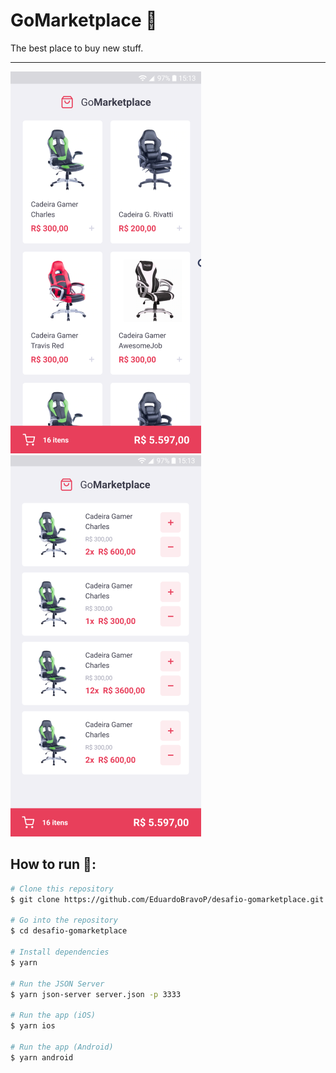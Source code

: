 # GoMarketplace 🛒
The best place to buy new stuff.

<hr>

<img src="github/home.png" alt="home">
<img src="github/cart.png" alt="cart">

## How to run 🚀:
```bash
# Clone this repository
$ git clone https://github.com/EduardoBravoP/desafio-gomarketplace.git

# Go into the repository
$ cd desafio-gomarketplace

# Install dependencies
$ yarn

# Run the JSON Server
$ yarn json-server server.json -p 3333

# Run the app (iOS)
$ yarn ios

# Run the app (Android)
$ yarn android
```
